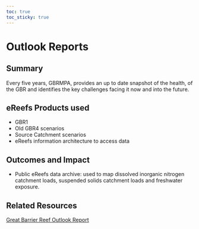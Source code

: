 ```yaml
---
toc: true
toc_sticky: true
---
```


# Outlook Reports

## Summary
Every five years, GBRMPA, provides an up to date snapshot of the health, of  the GBR and identifies the key challenges facing it now and into the future. 

## eReefs Products used
- GBR1 
- Old GBR4 scenarios
- Source Catchment scenarios
- eReefs information architecture to access data

## Outcomes and Impact
- Public eReefs data archive: used to map dissolved inorganic nitrogen catchment loads,  suspended solids catchment loads and freshwater exposure.

## Related Resources
<a href="https://www.stateoftheenvironment.des.qld.gov.au/biodiversity/management-responses/policy-and-programs/great-barrier-reef-outlook-report">Great Barrier Reef Outlook Report</a>
